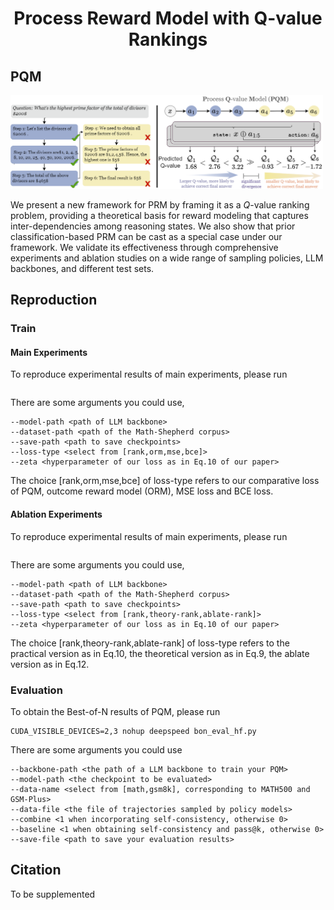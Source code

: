<div align="center">

# Process Reward Model with Q-value Rankings

</div>


## PQM

<img src="figures/PQM.png" width="500px">

We present a new framework for PRM by framing it as a $Q$-value ranking problem, providing a theoretical basis for reward modeling that captures inter-dependencies among reasoning states.
We also show that prior classification-based PRM can be cast as a special case under our framework.
We validate its effectiveness through comprehensive experiments and ablation studies on a wide range of sampling policies, LLM backbones, and different test sets. 


## Reproduction

### Train
#### Main Experiments
To reproduce experimental results of main experiments, please run

```python -m torch.distributed.run --nnodes=1 --nproc_per_node=8 trian_main.py
```

There are some arguments you could use,

```
--model-path <path of LLM backbone>
--dataset-path <path of the Math-Shepherd corpus>
--save-path <path to save checkpoints>
--loss-type <select from [rank,orm,mse,bce]>
--zeta <hyperparameter of our loss as in Eq.10 of our paper>
```

The choice [rank,orm,mse,bce] of loss-type refers to our comparative loss of PQM, outcome reward model (ORM), MSE loss and BCE loss. 

#### Ablation Experiments

To reproduce experimental results of main experiments, please run

```python -m torch.distributed.run --nnodes=1 --nproc_per_node=8 train_ablation.py
```

There are some arguments you could use,

```
--model-path <path of LLM backbone>
--dataset-path <path of the Math-Shepherd corpus>
--save-path <path to save checkpoints>
--loss-type <select from [rank,theory-rank,ablate-rank]>
--zeta <hyperparameter of our loss as in Eq.10 of our paper>
```

The choice [rank,theory-rank,ablate-rank] of loss-type refers to the practical version as in Eq.10, the theoretical version as in Eq.9, the ablate version as in Eq.12.


### Evaluation

To obtain the Best-of-N results of PQM, please run

```
CUDA_VISIBLE_DEVICES=2,3 nohup deepspeed bon_eval_hf.py 
```

There are some arguments you could use

```
--backbone-path <the path of a LLM backbone to train your PQM>
--model-path <the checkpoint to be evaluated>
--data-name <select from [math,gsm8k], corresponding to MATH500 and GSM-Plus>
--data-file <the file of trajectories sampled by policy models>
--combine <1 when incorporating self-consistency, otherwise 0>
--baseline <1 when obtaining self-consistency and pass@k, otherwise 0>
--save-file <path to save your evaluation results>
```




## Citation
To be supplemented
